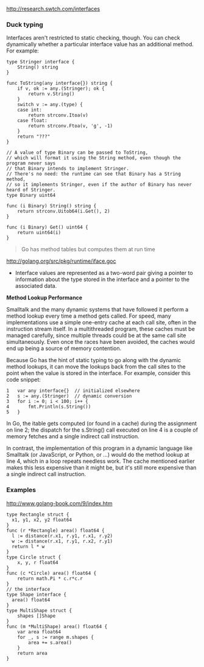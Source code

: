 http://research.swtch.com/interfaces

### Duck typing

Interfaces aren't restricted to static checking, though. You can check dynamically whether a particular interface value has an additional method. For example:

```golang
type Stringer interface {
    String() string
}

func ToString(any interface{}) string {
    if v, ok := any.(Stringer); ok {
        return v.String()
    }
    switch v := any.(type) {
    case int:
        return strconv.Itoa(v)
    case float:
        return strconv.Ftoa(v, 'g', -1)
    }
    return "???"
}

// A value of type Binary can be passed to ToString,
// which will format it using the String method, even though the program never says
// that Binary intends to implement Stringer.
// There's no need: the runtime can see that Binary has a String method,
// so it implements Stringer, even if the author of Binary has never heard of Stringer.
type Binary uint64

func (i Binary) String() string {
    return strconv.Uitob64(i.Get(), 2)
}

func (i Binary) Get() uint64 {
    return uint64(i)
}
```
> Go has method tables but computes them at run time

http://golang.org/src/pkg/runtime/iface.goc

* Interface values are represented as a two-word pair giving a pointer to information about the type stored in the interface and a pointer to the associated data.

__Method Lookup Performance__

Smalltalk and the many dynamic systems that have followed it perform a method lookup every time a method gets called. For speed, many implementations use a simple one-entry cache at each call site, often in the instruction stream itself. In a multithreaded program, these caches must be managed carefully, since multiple threads could be at the same call site simultaneously. Even once the races have been avoided, the caches would end up being a source of memory contention.

Because Go has the hint of static typing to go along with the dynamic method lookups, it can move the lookups back from the call sites to the point when the value is stored in the interface. For example, consider this code snippet:

```
1   var any interface{}  // initialized elsewhere
2   s := any.(Stringer)  // dynamic conversion
3   for i := 0; i < 100; i++ {
4       fmt.Println(s.String())
5   }
```

In Go, the itable gets computed (or found in a cache) during the assignment on line 2; the dispatch for the s.String() call executed on line 4 is a couple of memory fetches and a single indirect call instruction.

In contrast, the implementation of this program in a dynamic language like Smalltalk (or JavaScript, or Python, or ...) would do the method lookup at line 4, which in a loop repeats needless work. The cache mentioned earlier makes this less expensive than it might be, but it's still more expensive than a single indirect call instruction.

### Examples

http://www.golang-book.com/9/index.htm

```golang
type Rectangle struct {
  x1, y1, x2, y2 float64
}
func (r *Rectangle) area() float64 {
  l := distance(r.x1, r.y1, r.x1, r.y2)
  w := distance(r.x1, r.y1, r.x2, r.y1)
  return l * w
}
type Circle struct {
    x, y, r float64
}
func (c *Circle) area() float64 {
    return math.Pi * c.r*c.r
}
// the interface
type Shape interface {
  area() float64
}
type MultiShape struct {
    shapes []Shape
}
func (m *MultiShape) area() float64 {
    var area float64
    for _, s := range m.shapes {
        area += s.area()
    }
    return area
}
```
